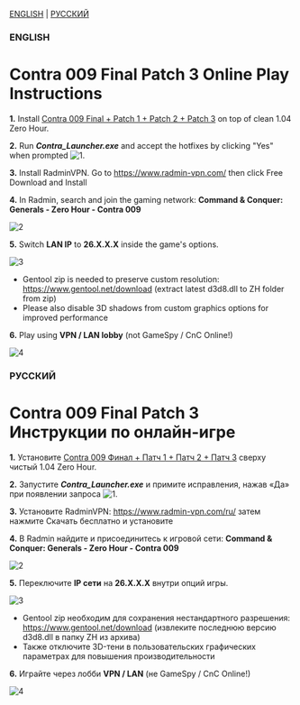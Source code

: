 [ENGLISH](#ENGLISH) | [РУССКИЙ](#РУССКИЙ)
### ENGLISH
# Contra 009 Final Patch 3 Online Play Instructions

**1.** Install [Contra 009 Final + Patch 1 + Patch 2 + Patch 3](https://www.moddb.com/mods/contra/downloads/contra-009-final-all-patches) on top of clean 1.04 Zero Hour.

**2.** Run ***Contra_Launcher.exe*** and accept the hotfixes by clicking "Yes" when prompted ![1](https://media.discordapp.net/attachments/410501978784006144/829700450064400394/unknown.png).

**3.** Install RadminVPN. Go to https://www.radmin-vpn.com/ then click Free Download and Install

**4.** In Radmin, search and join the gaming network:
**Command & Conquer: Generals - Zero Hour - Contra 009**

![2](https://media.discordapp.net/attachments/410501978784006144/795776427739971604/unknown.png)

**5.** Switch **LAN IP** to **26.X.X.X** inside the game's options.

![3](https://media.discordapp.net/attachments/410501978784006144/795781301134819348/unknown.png)
- Gentool zip is needed to preserve custom resolution:
https://www.gentool.net/download (extract latest d3d8.dll to ZH folder from zip)
- Please also disable 3D shadows from custom graphics options for improved performance

**6.** Play using **VPN / LAN lobby** (not GameSpy / CnC Online!)

![4](https://media.discordapp.net/attachments/410501978784006144/795777286874857542/unknown.png)

### РУССКИЙ
# Contra 009 Final Patch 3 Инструкции по онлайн-игре

**1.** Установите [Contra 009 Финал + Патч 1 + Патч 2 + Патч 3](https://www.moddb.com/mods/contra/downloads/contra-009-final-all-patches) сверху чистый 1.04 Zero Hour.

**2.** Запустите ***Contra_Launcher.exe*** и примите исправления, нажав «Да» при появлении запроса ![1](https://media.discordapp.net/attachments/410501978784006144/829700542443552795/unknown.png).

**3.** Установите RadminVPN: https://www.radmin-vpn.com/ru/ затем нажмите Скачать бесплатно и установите

**4.** В Radmin найдите и присоединитесь к игровой сети:
**Command & Conquer: Generals - Zero Hour - Contra 009**

![2](https://media.discordapp.net/attachments/194120076054495232/768127932320710676/unknown.png)

**5.** Переключите **IP сети** на **26.X.X.X** внутри опций игры.

![3](https://media.discordapp.net/attachments/410501978784006144/795781594764804106/unknown.png)
- Gentool zip необходим для сохранения нестандартного разрешения:
https://www.gentool.net/download (извлеките последнюю версию d3d8.dll в папку ZH из архива)
- Также отключите 3D-тени в пользовательских графических параметрах для повышения производительности

**6.** Играйте через лобби **VPN / LAN** (не GameSpy / CnC Online!)

![4](https://media.discordapp.net/attachments/410501978784006144/795777032054112306/unknown.png)
